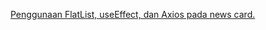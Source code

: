 [Penggunaan FlatList, useEffect, dan Axios pada news card.](https://github.com/ddikodroid/react-native-playground/commit/a226d75bb4743e28b6cee5b7a9bd2b35089cdb09)
